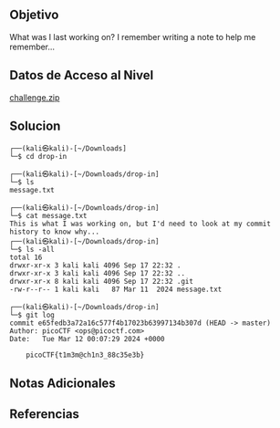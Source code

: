 ## Objetivo

What was I last working on? I remember writing a note to help me remember...

## Datos de Acceso al Nivel

[challenge.zip](https://artifacts.picoctf.net/c_titan/163/challenge.zip)
## Solucion

```
┌──(kali㉿kali)-[~/Downloads]
└─$ cd drop-in 
                                                                                      
┌──(kali㉿kali)-[~/Downloads/drop-in]
└─$ ls
message.txt
                                                                                      
┌──(kali㉿kali)-[~/Downloads/drop-in]
└─$ cat message.txt 
This is what I was working on, but I'd need to look at my commit history to know why...                                                                                      
┌──(kali㉿kali)-[~/Downloads/drop-in]
└─$ ls -all
total 16
drwxr-xr-x 3 kali kali 4096 Sep 17 22:32 .
drwxr-xr-x 3 kali kali 4096 Sep 17 22:32 ..
drwxr-xr-x 8 kali kali 4096 Sep 17 22:32 .git
-rw-r--r-- 1 kali kali   87 Mar 11  2024 message.txt
                                                                                      
┌──(kali㉿kali)-[~/Downloads/drop-in]
└─$ git log                                              
commit e65fedb3a72a16c577f4b17023b63997134b307d (HEAD -> master)
Author: picoCTF <ops@picoctf.com>
Date:   Tue Mar 12 00:07:29 2024 +0000

    picoCTF{t1m3m@ch1n3_88c35e3b}
```

## Notas Adicionales



## Referencias